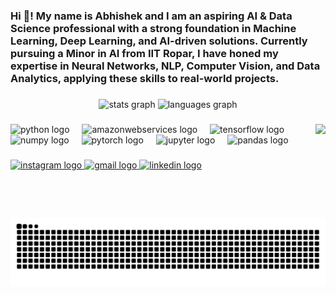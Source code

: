 <h3 align="left">Hi 👋! My name is Abhishek and  I am an aspiring AI & Data Science professional with a strong foundation in Machine Learning, Deep Learning, and AI-driven solutions. Currently pursuing a Minor in AI from IIT Ropar, I have honed my expertise in Neural Networks, NLP, Computer Vision, and Data Analytics, applying these skills to real-world projects.</h3>

###

<div align="center">
  <img src="https://github-readme-stats.vercel.app/api?username=abhiraj7821&hide_title=false&hide_rank=false&show_icons=true&include_all_commits=true&count_private=true&disable_animations=false&theme=dracula&locale=en&hide_border=false" height="150" alt="stats graph"  />
  <img src="https://github-readme-stats.vercel.app/api/top-langs?username=abhiraj7821&locale=en&hide_title=false&layout=compact&card_width=320&langs_count=5&theme=dracula&hide_border=false" height="150" alt="languages graph"  />
</div>

###

<img align="right" height="150" src="https://camo.githubusercontent.com/ad4966264c8fa5326ddbaee595e7e445416a7119de6a104d33f0ca8b5783846d/68747470733a2f2f692e67697068792e636f6d2f6d656469612f76312e59326c6b505463354d4749334e6a45784d6d4e334d32467062586c35646d4e706258687263445271635446745a585932616d6f3161334a6b626d68764e5770366432746c4d435a6c634431324d563970626e526c636d35686246396e61575a66596e6c666157516d593351395a772f487a5074624f4b79426f4246734b346879632f67697068792e676966"  />

###

<div align="left">
  <img src="https://cdn.jsdelivr.net/gh/devicons/devicon/icons/python/python-original.svg" height="30" alt="python logo"  />
  <img width="12" />
  <img src="https://cdn.jsdelivr.net/gh/devicons/devicon/icons/amazonwebservices/amazonwebservices-line-wordmark.svg" height="30" alt="amazonwebservices logo"  />
  <img width="12" />
  <img src="https://cdn.jsdelivr.net/gh/devicons/devicon/icons/tensorflow/tensorflow-original.svg" height="30" alt="tensorflow logo"  />
  <img width="12" />
  <img src="https://cdn.jsdelivr.net/gh/devicons/devicon/icons/numpy/numpy-original.svg" height="30" alt="numpy logo"  />
  <img width="12" />
  <img src="https://cdn.jsdelivr.net/gh/devicons/devicon/icons/pytorch/pytorch-original.svg" height="30" alt="pytorch logo"  />
  <img width="12" />
  <img src="https://cdn.jsdelivr.net/gh/devicons/devicon/icons/jupyter/jupyter-original.svg" height="30" alt="jupyter logo"  />
  <img width="12" />
  <img src="https://cdn.jsdelivr.net/gh/devicons/devicon/icons/pandas/pandas-original.svg" height="30" alt="pandas logo"  />
</div>

###

<div align="left">
  <a href="https://www.instagram.com/abhiraj.in_/" target="_blank">
    <img src="https://img.shields.io/static/v1?message=Instagram&logo=instagram&label=&color=E4405F&logoColor=white&labelColor=&style=for-the-badge" height="35" alt="instagram logo"  />
  </a>
  <a href="abhiraj7821@icloud.com" target="_blank">
    <img src="https://img.shields.io/static/v1?message=Gmail&logo=gmail&label=&color=D14836&logoColor=white&labelColor=&style=for-the-badge" height="35" alt="gmail logo"  />
  </a>
  <a href="https://www.linkedin.com/in/abhiraj7821/" target="_blank">
    <img src="https://img.shields.io/static/v1?message=LinkedIn&logo=linkedin&label=&color=0077B5&logoColor=white&labelColor=&style=for-the-badge" height="35" alt="linkedin logo"  />
  </a>
</div>

###

<br clear="both">

<img alt="snake eating my contributions" src="https://raw.githubusercontent.com/abhiraj7821/abhiraj7821/output/github-contribution-grid-snake.svg" />

###
